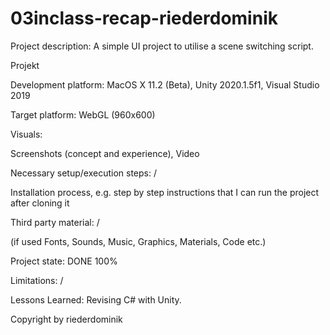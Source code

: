 # 03inclass-recap-riederdominik

Project description: A simple UI project to utilise a scene switching script.

Projekt

Development platform: MacOS X 11.2 (Beta), Unity 2020.1.5f1, Visual Studio 2019

Target platform: WebGL (960x600)

Visuals:

Screenshots (concept and experience), Video

Necessary setup/execution steps: /

Installation process, e.g. step by step instructions that I can run the project after cloning it

Third party material: /

(if used Fonts, Sounds, Music, Graphics, Materials, Code etc.)

Project state: DONE 100%

Limitations: /

Lessons Learned: Revising C# with Unity.

Copyright by riederdominik
